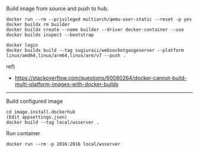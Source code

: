 Build image from source and push to hub.
```
docker run --rm --privileged multiarch/qemu-user-static --reset -p yes
docker buildx rm builder
docker buildx create --name builder --driver docker-container --use
docker buildx inspect --bootstrap

docker login
docker buildx build --tag sugiuraii/websocketgaugeserver --platform linux/amd64,linux/arm64,linux/arm/v7 --push .
```
ref)
* https://stackoverflow.com/questions/60080264/docker-cannot-build-multi-platform-images-with-docker-buildx

---
Build configured image
```
cd image.install.dockerhub
(Edit appsettings.json)
docker build --tag local/wsserver .
```

Run container
```
docker run --rm -p 2016:2016 local/wsserver
```
